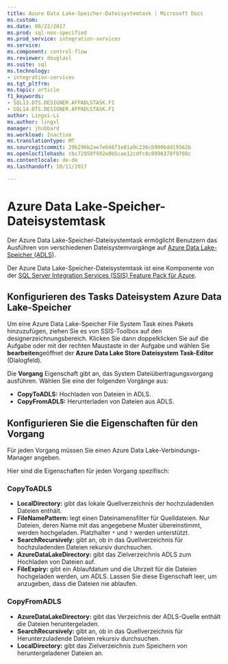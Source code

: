 ```yaml
---
title: Azure Data Lake-Speicher-Dateisystemtask | Microsoft Docs
ms.custom: 
ms.date: 08/22/2017
ms.prod: sql-non-specified
ms.prod_service: integration-services
ms.service: 
ms.component: control-flow
ms.reviewer: douglasl
ms.suite: sql
ms.technology:
- integration-services
ms.tgt_pltfrm: 
ms.topic: article
f1_keywords:
- SQL13.DTS.DESIGNER.AFPADLSTASK.F1
- SQL14.DTS.DESIGNER.AFPADLSTASK.F1
author: Lingxi-Li
ms.author: lingxl
manager: jhubbard
ms.workload: Inactive
ms.translationtype: MT
ms.sourcegitcommit: 29b296b2ae7e04871e81a9c236cb990bdd19562b
ms.openlocfilehash: cbc72958f992e0b5cae12cdfc8c0996378f9708c
ms.contentlocale: de-de
ms.lasthandoff: 10/11/2017

---
```

# <a name="azure-data-lake-store-file-system-task"></a>Azure Data Lake-Speicher-Dateisystemtask

Der Azure Data Lake-Speicher-Dateisystemtask ermöglicht Benutzern das Ausführen von verschiedenen Dateisystemvorgänge auf [Azure Data Lake-Speicher (ADLS)](https://azure.microsoft.com/services/data-lake-store/).

Der Azure Data Lake-Speicher-Dateisystemtask ist eine Komponente von der [SQL Server Integration Services (SSIS) Feature Pack für Azure](../../integration-services/azure-feature-pack-for-integration-services-ssis.md).

## <a name="configure-the-azure-data-lake-store-file-system-task"></a>Konfigurieren des Tasks Dateisystem Azure Data Lake-Speicher

Um eine Azure Data Lake-Speicher File System Task eines Pakets hinzuzufügen, ziehen Sie es von SSIS-Toolbox auf den designerzeichnungsbereich. Klicken Sie dann doppelklicken Sie auf die Aufgabe oder mit der rechten Maustaste in der Aufgabe und wählen Sie **bearbeiten**geöffnet der **Azure Data Lake Store Dateisystem Task-Editor** (Dialogfeld).

Die **Vorgang** Eigenschaft gibt an, das System Dateiübertragungsvorgang ausführen. Wählen Sie eine der folgenden Vorgänge aus:

- **CopyToADLS:** Hochladen von Dateien in ADLS.
- **CopyFromADLS:** Herunterladen von Dateien aus ADLS.

## <a name="configure-the-properties-for-the-operation"></a>Konfigurieren Sie die Eigenschaften für den Vorgang
Für jeden Vorgang müssen Sie einen Azure Data Lake-Verbindungs-Manager angeben.

Hier sind die Eigenschaften für jeden Vorgang spezifisch:

### <a name="copytoadls"></a>CopyToADLS
- **LocalDirectory:** gibt das lokale Quellverzeichnis der hochzuladenden Dateien enthält.
- **FileNamePattern:** legt einen Dateinamensfilter für Quelldateien. Nur Dateien, deren Name mit das angegebene Muster übereinstimmt, werden hochgeladen. Platzhalter `*` und `?` werden unterstützt.
- **SearchRecursively:** gibt an, ob in das Quellverzeichnis für hochzuladenden Dateien rekursiv durchsuchen.
- **AzureDataLakeDirectory:** gibt das Zielverzeichnis ADLS zum Hochladen von Dateien auf.
- **FileExpiry:** gibt ein Ablaufdatum und die Uhrzeit für die Dateien hochgeladen werden, um ADLS. Lassen Sie diese Eigenschaft leer, um anzugeben, dass die Dateien nie ablaufen.

### <a name="copyfromadls"></a>CopyFromADLS
- **AzureDataLakeDirectory:** gibt das Verzeichnis der ADLS-Quelle enthält die Dateien heruntergeladen.
- **SearchRecursively:** gibt an, ob in das Quellverzeichnis für Herunterzuladende Dateien rekursiv durchsuchen.
- **LocalDirectory:** gibt das Zielverzeichnis zum Speichern von heruntergeladener Dateien an.

